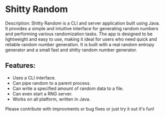 # Shitty Random

Description: Shitty Random is a CLI and server application built using Java. It provides a simple and intuitive interface for generating random numbers and performing various randomization tasks. The app is designed to be lightweight and easy to use, making it ideal for users who need quick and reliable random number generation. It is built with a real random entropy generator and a small fast and shitty random number generator. 

## Features:

* Uses a CLI interface.
* Can pipe random to a parent process.
* Can write a specified amount of random data to a file.
* Can even start a RNG server.
* Works on all platform, written in Java.

Please contribute with improvments or bug fixes or just try it out it's fun!